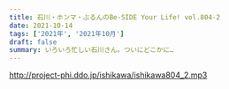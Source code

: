 ```yaml
---
title: 石川・ホンマ・ぶるんのBe-SIDE Your Life! vol.804-2
date: 2021-10-14
tags: ['2021年', '2021年10月']
draft: false
summary: いろいろ忙しい石川さん。ついにどこかに…
---
```


http://project-phi.ddo.jp/ishikawa/ishikawa804_2.mp3
